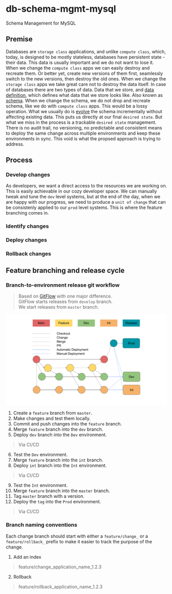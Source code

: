 # db-schema-mgmt-mysql
Schema Management for MySQL

## Premise
Databases are `storage class` applications, and unlike `compute class`, which, today, is designed to be mostly stateless, databases have persistent state - their data. This data is usually important and we do not want to lose it. When we change the `compute class` apps we can easily destroy and recreate them. Or better yet, create new versions of them first, seamlessly switch to the new versions, then destroy the old ones. When we change the `storage class` apps we take great care not to destroy the data itself. In case of databases there are two types of data. Data that we store, and [data definition](https://en.wikipedia.org/wiki/Data_definition_language), which defines what data that we store looks like. Also known as [schema](https://en.wikipedia.org/wiki/Database_schema). When we change the schema, we do not drop and recreate schema, like we do with `compute class` apps. This would be a lossy operation. What we usually do is [evolve](https://en.wikipedia.org/wiki/Evolutionary_database_design) the schema incrementally without affecting existing data. This puts us directly at our final `desired state`. But what we miss in the process is a trackable `desired state` management. There is no audit trail, no versioning, no predictable and consistent means to deploy the same change across multiple environments and keep these environments in sync. This void is what the propsed approach is trying to address.   

## Process
### Develop changes
  As developers, we want a direct access to the resources we are working on. This is easily achievable in our cozy developer space. We can manually tweak and tune the `dev` level systems, but at the end of the day, when we are happy with our progress, we need to produce a `unit of change` that can be consistenly applied to our `prod` level systems. This is where the feature branching comes in.
### Identify changes
### Deploy changes
### Rollback changes 

## Feature branching and release cycle
### Branch-to-environment release git workflow
> Based on [GitFlow](https://www.atlassian.com/git/tutorials/comparing-workflows/gitflow-workflow) with one major difference.  
> GitFlow starts releases from `develop` branch.  
> We start releases from `master` branch.
<img src="B2EFlow.svg" width="600" />

1. Create a `feature` branch from `master`.
2. Make changes and test them locally.
3. Commit and push changes into the `feature` branch.
4. Merge `feature` branch into the `dev` branch.
5. Deploy `dev` branch into the `Dev` environment.
> Via CI/CD
6. Test the `Dev` environment.
7. Merge `feature` branch into the `int` branch.
8. Deploy `int` branch into the `Int` environment.
> Via CI/CD
9. Test the `Int` environment.
10. Merge `feature` branch into the `master` branch.
11. Tag `master` branch with a version.
12. Deploy the `tag` into the `Prod` environment.
> Via CI/CD


### Branch naming conventions
Each change branch should start with either a `feature/change_` or a `feature/rollback_` prefix to make it easier to track the purpose of the change.

1. Add an index
> feature/change_application_name_1.2.3

2. Rollback
> feature/rollback_application_name_1.2.3
